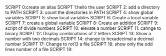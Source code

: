 SCRIPT 0:create an alias
SCRIPT 1:hello the user
SCRIPT 2: add a directory to PATH
SCRIPT 3: count the directories in PATH
SCRIPT 4: show global variables
SCRIPT 5: show local variables
SCRIPT 6: Create a local variable
SCRIPT 7: create a global variable
SCRIPT 8: Create an addition
SCRIPT 9: script of divide numbers
SCRIPT 10: elevate a number
SCRIPT 11: cahnge to binary
SCRIPT 12: Display combinations of 2 letters
SCRIPT 13: Show a number with two decimals
SCRIPT 14: change to hexadecimal a decimal number
SCRIPT 17: Change to rot13 a file
SCRIPT 18: show only the odd lines number of a file
SCRIPT 19: 
